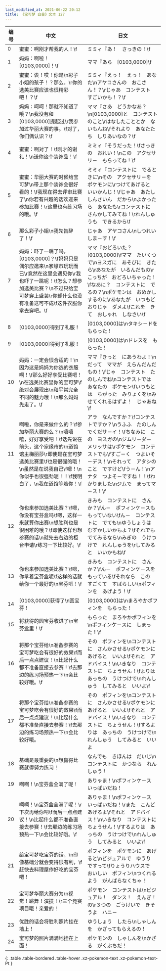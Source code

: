 ```yaml
---
last_modified_at: 2021-06-22 20:12
title: 《宝可梦 白金》文本 127
---
```

| 编号 | 中文 | 日文 |
| ---- | ---- | ---- |
| 0 | 蜜蜜：啊刚才帮我的人！\f | ミミィ『あ！　さっきの！\f |
| 1 | 妈妈：啊啦！[0103,0000]！\f | ママ『あら　[0103,0000]\f |
| 2 | 蜜蜜：诶！哎！你是\n彩子小姐的孩子！？那么，\r你的选美比赛应该也很精彩吧！？\f | ミミィ『えっ！　えっ！　あなた\nアヤコさんの　おこさん！？\rじゃあ　コンテスト　すごいかも！？\f |
| 3 | 妈妈：呵呵！那就不知道了哦？\n我没有和[0103,0000]提起过\r我参加过华丽大赛的事。\f对了，你们俩认识？\f | ママ『さあ　どうかなあ？\n[0103,0000]と　コンテストのこと\rはなしたこととか　ないもんね\fそれより　あなたたち　しりあいなの？\f |
| 4 | 蜜蜜：啊对了！\f刚才的谢礼！\n送你这个装饰品！\f | ミミィ『そうだった！\fさっきの　おれい！\nこの　アクセサリ－　もらってね！\f |
| 5 | 蜜蜜：华丽大赛的时候给宝可梦\n带上那个装饰会很好看的！\f我现在得去评审比赛了\n你若有兴趣的话欢迎来参加比赛！\r这里也有练习场的哦。\f | ミミィ『コンテストに　でるときに\nその　アクセサリ－を　ポケモンに\rつけてあげると　いいかんじ！\fじゃあ　あたし　しんさいん　だから\nよかったら　あなたも\rコンテストに　さんかしてみてね！\rれんしゅうも　できるから\f |
| 6 | 那么彩子小姐\n我先告辞了！\f | じゃあ　アヤコさん\nしつれい　しま－す！\f |
| 7 | 妈妈：吓了一跳了吗，[0103,0000]？\f妈妈只是偶尔应邀来\n家缘市玩玩而已\r竟然在这里会遇见你\r我也吓了一跳呢！\f怎么？想参加选美比赛？\n不过只给宝可梦穿上盛装\r你却什么也没有准备这可不成\f这件衣服你拿去穿吧。\f | ママ『おどろいた？　[0103,0000]\fママ　たいくつで\nヨスガに　あそびに　きたら\rあなたが　いるんだもの\rこっちが　おどろいちゃった！\fなあに？　コンテストに　でるの？\nポケモンは　おめかし　するのに\rあなたが　いつもどおりじゃ　ダメよ\fこれを　きて　おしゃれ　しなさい\f |
| 8 | [0103,0000]得到了礼服！ | [0103,0000]は\nタキシ－ドを　もらった！ |
| 9 | [0103,0000]得到了礼服！ | [0103,0000]は\nドレスを　もらった！ |
| 10 | 妈妈：一定会很合适的！\n因为这是妈妈为你选的衣服啊！\f那么好好享受比赛吧！\n在选美比赛里你的宝可梦\f绝对会展现出\n和平常完全不同的魅力哦！\n那么妈妈先走了。\f | ママ『きっと　にあうわよ！\nだって　ママが　えらんだんだもの！\fじゃ　コンテスト　たのしんでね\nコンテストでは　あなたの　ポケモン\fいつもとは　ちがった　みりょくを\nみせてくれるはずよ！　じゃあね\f |
| 11 | 啊啦，你是来做什么的？\f参加华丽大赛的么？\n嘻嘻嘻，好好享受吧！\f话先说在前头，这个家缘市的\n道馆馆主梅丽莎\r即使是在宝可梦选美比赛里\f也是很强的哦！\n虽然是在说我自己\f嗯！\n你似乎也很强劲呢！！\f我明白了，\n我在道馆等着你！\f | アラ　なんですか？\fコンテストですか？\nうふふ　たのしんでくだサ－イ！\fちなみに　この　ヨスガの\nジムリ－ダ－　メリッサは\rポケモン　コンテストでも\fすご－く　つよいそ－デス！\nそれって　アタシのこと　ですけど\fう－ん！\nアナタ　つよそ－ですね！！\fわかりました\nジムで　まってマ－ス！\f |
| 12 | 你也来参加选美比赛？\f嗯，你没有宝芬盒吗\f嗯，这样一来就算你出赛\n想胜利也是很困难的哦？\f即使这样也想参赛的话\n就先去右边的柜台申请\r练习一下比较好。\f | きみも　コンテストに　さんか？\fん－　ポフィンケ－スも　もっていない\fん－　コンテストに　でても\nゆうしょうは　むずかしいかもよ？\fそれでも　でてみるなら\nみぎの　うけつけで　れんしゅうを\rしてみると　いいかもね\f |
| 13 | 你也来参加选美比赛？\f嗯，你拿着宝芬盒呢\f这样的话就给你一个最好的\n宝芬吧！\f | きみも　コンテストに　さんか？\fん－　ポフィンケ－スを　もっている\fそれなら　この　すごくて　すばらしい\nポフィンを　あげよう！\f |
| 14 | [0103,0000]获得了\n圆宝芬！ | [0103,0000]は\nまろやかポフィンを　もらった！ |
| 15 | 将获得的圆宝芬收进了\n宝芬盒里！\f | もらった　まろやかポフィンを\nポフィンケ－スに　しまった！\f |
| 16 | 将那个宝芬给\n准备参赛的宝可梦吃会有很好的效果\f而后一点点建议！\n比起什么都不准备直接去参赛！\f去那边的练习场预热一下\n会比较好哦。\f | その　ポフィンを\nコンテストに　さんかさせる\rポケモンに　あげると　いいよ\fそれと　アドバイス！\nいきなり　コンテストに　ちょうせん！\fよりは　あっちの　うけつけで\nれんしゅう　してみると　いいよ\f |
| 17 | 将那个宝芬给\n准备参赛的宝可梦吃会有很好的效果\f而后一点点建议！\n比起什么都不准备直接去参赛！\f去那边的练习场预热一下\n会比较好哦。 | その　ポフィンを\nコンテストに　さんかさせる\rポケモンに　あげると　いいよ\fそれと　アドバイス！\nいきなり　コンテストに　ちょうせん！\fするよりは　あっちの　うけつけで\nれんしゅう　してみると　いいよ |
| 18 | 基础是最重要的\n想赢得比赛就得努力练习！ | なんでも　きほんは　だいじ\nコンテストに　かつなら　れんしゅう！ |
| 19 | 啊啊！\n宝芬盒全满了呢！ | ありゃま！\nポフィンケ－ス　いっぱいだね！ |
| 20 | 啊啊！\n宝芬盒全满了呢！\r下次再给你吧\f而后一点点建议！\n比起什么都不准备直接去参赛！\f去那边的练习场预热一下\n会比较好哦。\f | ありゃま！\nポフィンケ－ス　いっぱいだね！\rまた　こんど　あげるよ\fそれと　アドバイス！\nいきなり　コンテストに　ちょうせん！\fするよりは　あっちの　うけつけで\nれんしゅう　してみると　いいよ\f |
| 21 | 给宝可梦吃宝芬的话，\n印像基础分就会变得很有利，\f赶快去料理屋作好吃的宝芬吧！ | ポフィンを　ポケモンに　あげると\nビジュアルで　ゆうり　ですって\fりょうりハウスで　おいしい　ポフィン\nつくれるよう　がんばらなくちゃ！ |
| 22 | 宝可梦华丽大赛分为\n视觉！跳舞！演技！\r三个竞赛项目哦！亲爱的！ | ポケモン　コンテストは\nビジュアル！　ダンス！　えんぎ！　の\r３つの　ごうけいで　きそうよ　ハニ－ |
| 23 | 优胜的话会将胜利照片挂在墙上！ | ゆうしょう　したら\nしゃしんを　かざってもらえるの！ |
| 24 | 宝可梦的照片满满地挂在上面！ | ポケモンの　しゃしんを\nかざる　がくぶちだ！ |
{: .table .table-bordered .table-hover .xz-pokemon-text .xz-pokemon-text-Pt }